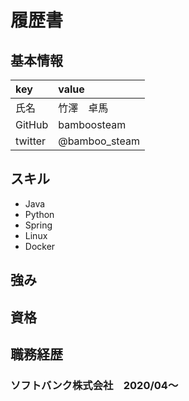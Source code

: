 # 履歴書
## 基本情報
|key|value|
|:---|:---|
|氏名|竹澤　卓馬|
|GitHub|bamboosteam|
|twitter|@bamboo_steam|

## スキル
- Java
- Python
- Spring
- Linux
- Docker

## 強み

## 資格

## 職務経歴
### ソフトバンク株式会社　2020/04〜

